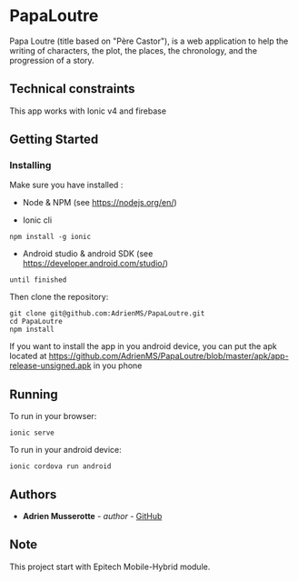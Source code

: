 # PapaLoutre

Papa Loutre (title based on "Père Castor"), is a web application to help the writing of characters, the plot, the places, the chronology, and the progression of a story.

## Technical constraints

This app works with Ionic v4 and firebase

## Getting Started

### Installing

Make sure you have installed :

- Node & NPM (see https://nodejs.org/en/)

- Ionic cli

```
npm install -g ionic
```

- Android studio & android SDK (see https://developer.android.com/studio/)

```
until finished
```

Then clone the repository:

```
git clone git@github.com:AdrienMS/PapaLoutre.git
cd PapaLoutre
npm install
```

If you want to install the app in you android device, you can put the apk located at https://github.com/AdrienMS/PapaLoutre/blob/master/apk/app-release-unsigned.apk in you phone

## Running

To run in your browser:

```
ionic serve
```

To run in your android device:

```
ionic cordova run android
```

## Authors

* **Adrien Musserotte** - *author* - [GitHub](https://github.com/AdrienMS)

## Note

This project start with Epitech Mobile-Hybrid module. 
